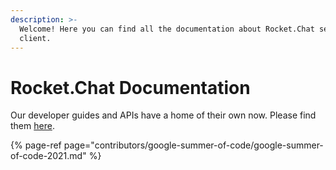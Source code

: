 ```yaml
---
description: >-
  Welcome! Here you can find all the documentation about Rocket.Chat server and
  client.
---
```


# Rocket.Chat Documentation

Our developer guides and APIs have a home of their own now. Please find them [here](https://developer.rocket.chat/).

{% page-ref page="contributors/google-summer-of-code/google-summer-of-code-2021.md" %}


